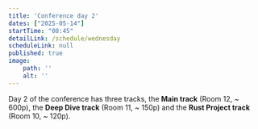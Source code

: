 ```yaml
---
title: 'Conference day 2'
dates: ["2025-05-14"]
startTime: "08:45"
detailLink: /schedule/wednesday
scheduleLink: null
published: true
image:
    path: ''
    alt: ''
---
```


Day 2 of the conference has three tracks, the **Main track** (Room 12, ~ 600p), the **Deep Dive track** (Room 11, ~ 150p) and the **Rust Project track** (Room 10, ~ 120p).
